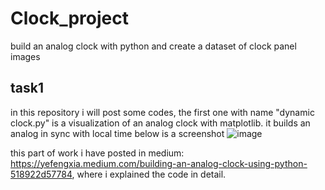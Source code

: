 # Clock_project
build an analog clock with python and create a dataset of clock panel images

## task1
in this repository i will post some codes, the first one with name "dynamic clock.py" is a visualization of an analog clock with matplotlib.
it builds an analog in sync with local time
below is a screenshot
![image](https://user-images.githubusercontent.com/48290954/105614251-92a41000-5dc8-11eb-8b20-441d691bf593.png)

this part of work i have posted in medium: https://yefengxia.medium.com/building-an-analog-clock-using-python-518922d57784,
where i explained the code in detail.
